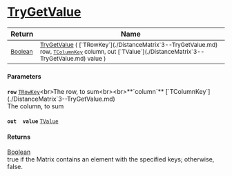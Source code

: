 # [TryGetValue](./DistanceMatrix`3--TryGetValue.md)



| Return | Name | 
| --- | --- | 
| <sub>[Boolean](https://docs.microsoft.com/en-us/dotnet/api/System.Boolean)</sub> | <sub>[TryGetValue](./DistanceMatrix`3--TryGetValue.md) ( [`TRowKey`](./DistanceMatrix`3--TryGetValue.md) row, [`TColumnKey`](./DistanceMatrix`3--TryGetValue.md) column, out [`TValue`](./DistanceMatrix`3--TryGetValue.md) value )</sub> | 


#### Parameters
**`row`**  [`TRowKey`](./DistanceMatrix`3--TryGetValue.md)<br>The row, to sum<br><br>**`column`**  [`TColumnKey`](./DistanceMatrix`3--TryGetValue.md)<br>The column, to sum<br><br>**`out  value`**  [`TValue`](./DistanceMatrix`3--TryGetValue.md)<br>
#### Returns
[Boolean](https://docs.microsoft.com/en-us/dotnet/api/System.Boolean)<br>
true if the Matrix contains an element with the specified keys; otherwise, false.